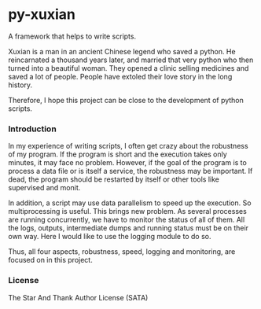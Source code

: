 # py-xuxian
A framework that helps to write scripts.

Xuxian is a man in an ancient Chinese legend who saved a python. He reincarnated a thousand years later, and married that very python who then turned into a beautiful woman. They opened a clinic selling medicines and saved a lot of people. People have extoled their love story in the long history.

Therefore, I hope this project can be close to the development of python scripts.

### Introduction

In my experience of writing scripts, I often get crazy about the robustness of my program. If the program is short and the execution takes only minutes, it may face no problem. However, if the goal of the program is to process a data file or is itself a service, the robustness may be important. If dead, the program should be restarted by itself or other tools like supervised and monit.

In addition, a script may use data parallelism to speed up the execution. So multiprocessing is useful. This brings new problem. As several processes are running concurrently, we have to monitor the status of all of them. All the logs, outputs, intermediate dumps and running status must be on their own way. Here I would like to use the logging module to do so.

Thus, all four aspects, robustness, speed, logging and monitoring, are focused on in this project.

### License

The Star And Thank Author License (SATA)

